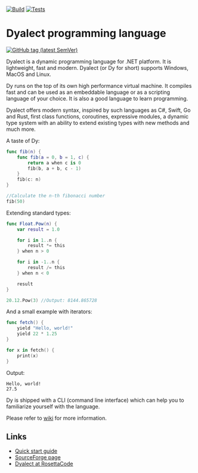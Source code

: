 [![Build](https://github.com/vorov2/dyalect/actions/workflows/dotnet.yml/badge.svg)](https://github.com/vorov2/dyalect/actions/workflows/dotnet.yml)
[![Tests](https://img.shields.io/badge/Tests-passing-33CB56?style=flat&logo=pytest&labelColor=2E343A&logoColor=959DA5)](https://github.com/vorov2/dyalect/blob/master/Docs/TestResult.md)

# Dyalect programming language 

[![GitHub tag (latest SemVer)](https://img.shields.io/badge/Download-0.40.6-blue?style=for-the-badge&logo=github)](https://github.com/vorov2/dyalect/releases/latest)

Dyalect is a dynamic programming language for .NET platform.
It is lightweight, fast and modern. Dyalect (or Dy for short)
supports Windows, MacOS and Linux.

Dy runs on the top of its own high performance virtual machine. It
compiles fast and can be used as an embeddable language or as a
scripting language of your choice. It is also a good language to learn
programming.

Dyalect offers modern syntax, inspired by such languages as C#, Swift,
Go and Rust, first class functions, coroutines, expressive modules,
a dynamic type system with an ability to extend existing types with
new methods and much more.

A taste of Dy:

```swift
func fib(n) {
    func fib(a = 0, b = 1, c) {
        return a when c is 0
        fib(b, a + b, c - 1)
    }
    fib(c: n)
}

//Calculate the n-th fibonacci number
fib(50) 
```

Extending standard types:

```swift
func Float.Pow(n) {
    var result = 1.0

    for i in 1..n {
        result *= this
    } when n > 0

    for i in -1..n {
        result /= this
    } when n < 0

    result
}

20.12.Pow(3) //Output: 8144.865728
```

And a small example with iterators:

```swift
func fetch() { 
    yield "Hello, world!"
    yield 22 * 1.25
}

for x in fetch() {
    print(x)
}
```

Output:

```
Hello, world!
27.5
```

Dy is shipped with a CLI (command line interface) which can
help you to familiarize yourself with the language.

Please refer to [wiki](https://github.com/vorov2/dyalect/wiki) for more information.

## Links

* [Quick start guide](https://github.com/vorov2/dyalect/wiki/Language-overview)
* [SourceForge page](https://sourceforge.net/projects/dyalect/)
* [Dyalect at RosettaCode](http://rosettacode.org/wiki/Category:Dyalect)

